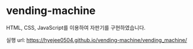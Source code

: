 # vending-machine
HTML, CSS, JavaScript를 이용하여 자판기를 구현하였습니다.

실행 url: https://hyejee0504.github.io/vending-machine/vending_machine/
